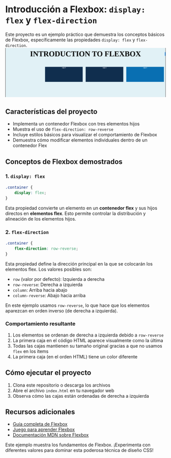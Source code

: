 
# Introducción a Flexbox: `display: flex` y `flex-direction`

Este proyecto es un ejemplo práctico que demuestra los conceptos básicos de Flexbox, específicamente las propiedades `display: flex` y `flex-direction`.
![preview](flexbox.png)
## Características del proyecto
- Implementa un contenedor Flexbox con tres elementos hijos
- Muestra el uso de `flex-direction: row-reverse`
- Incluye estilos básicos para visualizar el comportamiento de Flexbox
- Demuestra cómo modificar elementos individuales dentro de un contenedor Flex

## Conceptos de Flexbox demostrados

### 1. `display: flex`
```css
.container {
    display: flex;
}
```
Esta propiedad convierte un elemento en un **contenedor flex** y sus hijos directos en **elementos flex**. Esto permite controlar la distribución y alineación de los elementos hijos.

### 2. `flex-direction`
```css
.container {
    flex-direction: row-reverse;
}
```
Esta propiedad define la dirección principal en la que se colocarán los elementos flex. Los valores posibles son:

- `row` (valor por defecto): Izquierda a derecha
- `row-reverse`: Derecha a izquierda
- `column`: Arriba hacia abajo
- `column-reverse`: Abajo hacia arriba

En este ejemplo usamos `row-reverse`, lo que hace que los elementos aparezcan en orden inverso (de derecha a izquierda).
### Comportamiento resultante
1. Los elementos se ordenan de derecha a izquierda debido a `row-reverse`
2. La primera caja en el código HTML aparece visualmente como la última
3. Todas las cajas mantienen su tamaño original gracias a que no usamos `flex` en los items
4. La primera caja (en el orden HTML) tiene un color diferente

## Cómo ejecutar el proyecto
1. Clona este repositorio o descarga los archivos
2. Abre el archivo `index.html` en tu navegador web
3. Observa cómo las cajas están ordenadas de derecha a izquierda

## Recursos adicionales
- [Guía completa de Flexbox](https://css-tricks.com/snippets/css/a-guide-to-flexbox/)
- [Juego para aprender Flexbox](https://flexboxfroggy.com/)
- [Documentación MDN sobre Flexbox](https://developer.mozilla.org/es/docs/Web/CSS/CSS_Flexible_Box_Layout/Basic_Concepts_of_Flexbox)

Este ejemplo muestra los fundamentos de Flexbox. ¡Experimenta con diferentes valores para dominar esta poderosa técnica de diseño CSS!